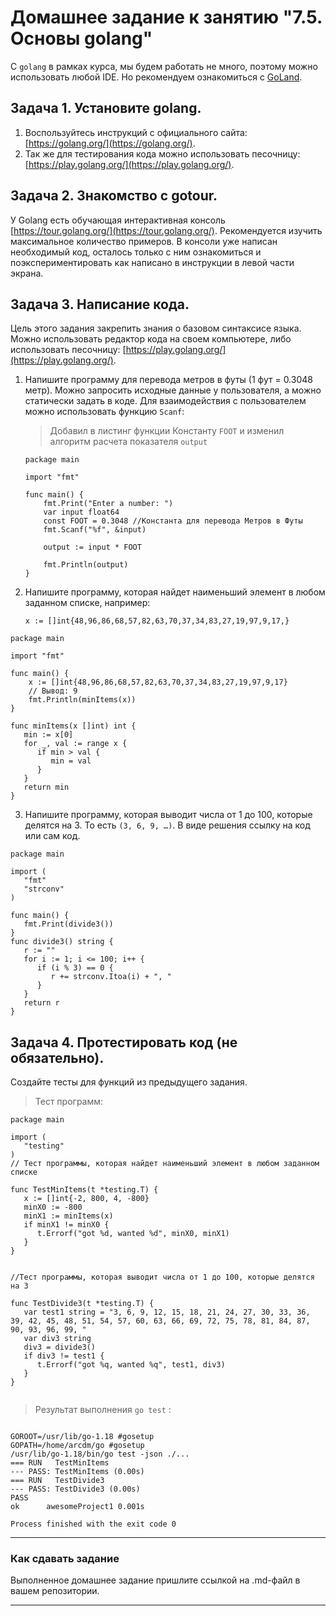 # Домашнее задание к занятию "7.5. Основы golang"

С `golang` в рамках курса, мы будем работать не много, поэтому можно использовать любой IDE. 
Но рекомендуем ознакомиться с [GoLand](https://www.jetbrains.com/ru-ru/go/).  

## Задача 1. Установите golang.
1. Воспользуйтесь инструкций с официального сайта: [https://golang.org/](https://golang.org/).
2. Так же для тестирования кода можно использовать песочницу: [https://play.golang.org/](https://play.golang.org/).

## Задача 2. Знакомство с gotour.
У Golang есть обучающая интерактивная консоль [https://tour.golang.org/](https://tour.golang.org/). 
Рекомендуется изучить максимальное количество примеров. В консоли уже написан необходимый код, 
осталось только с ним ознакомиться и поэкспериментировать как написано в инструкции в левой части экрана.  

## Задача 3. Написание кода. 
Цель этого задания закрепить знания о базовом синтаксисе языка. Можно использовать редактор кода 
на своем компьютере, либо использовать песочницу: [https://play.golang.org/](https://play.golang.org/).

1. Напишите программу для перевода метров в футы (1 фут = 0.3048 метр). Можно запросить исходные данные у пользователя, а можно статически задать в коде.
    Для взаимодействия с пользователем можно использовать функцию `Scanf`:
    > 
	> Добавил в листинг функции Константу `FOOT` и изменил алгоритм расчета показателя `output`
	> 
  
	```golang
    package main
    
    import "fmt"
    
    func main() {
        fmt.Print("Enter a number: ")
        var input float64
        const FOOT = 0.3048 //Константа для перевода Метров в Футы
        fmt.Scanf("%f", &input)
    
        output := input * FOOT
    
        fmt.Println(output)    
    }
    ```
 
2. Напишите программу, которая найдет наименьший элемент в любом заданном списке, например:
    ```
    x := []int{48,96,86,68,57,82,63,70,37,34,83,27,19,97,9,17,}
    ```
> 
```golang
package main

import "fmt"

func main() {
	x := []int{48,96,86,68,57,82,63,70,37,34,83,27,19,97,9,17}
	// Вывод: 9
	fmt.Println(minItems(x))
}

func minItems(x []int) int {  
   min := x[0]  
   for _, val := range x {  
      if min > val {  
         min = val  
      }  
   }  
   return min  
}
```

3. Напишите программу, которая выводит числа от 1 до 100, которые делятся на 3. То есть `(3, 6, 9, …)`.
В виде решения ссылку на код или сам код. 

> 
```golang
package main

import (  
   "fmt"  
   "strconv"
)

func main() {  
   fmt.Print(divide3())  
}  
func divide3() string {  
   r := ""  
   for i := 1; i <= 100; i++ {  
      if (i % 3) == 0 {  
         r += strconv.Itoa(i) + ", "  
      }  
   }  
   return r  
}

```
> 

## Задача 4. Протестировать код (не обязательно).

Создайте тесты для функций из предыдущего задания. 

> Тест программ:
> 
```golang
package main  
  
import (  
   "testing"  
)  
// Тест программы, которая найдет наименьший элемент в любом заданном списке

func TestMinItems(t *testing.T) {  
   x := []int{-2, 800, 4, -800}  
   minX0 := -800  
   minX1 := minItems(x)  
   if minX1 != minX0 {  
      t.Errorf("got %d, wanted %d", minX0, minX1)  
   }  
}


//Тест программы, которая выводит числа от 1 до 100, которые делятся на 3

func TestDivide3(t *testing.T) {  
   var test1 string = "3, 6, 9, 12, 15, 18, 21, 24, 27, 30, 33, 36, 39, 42, 45, 48, 51, 54, 57, 60, 63, 66, 69, 72, 75, 78, 81, 84, 87, 90, 93, 96, 99, "  
   var div3 string  
   div3 = divide3()  
   if div3 != test1 {  
      t.Errorf("got %q, wanted %q", test1, div3)  
   }  
}


```

> Результат выполнения `go test` :
> 
```golang

GOROOT=/usr/lib/go-1.18 #gosetup
GOPATH=/home/arcdm/go #gosetup
/usr/lib/go-1.18/bin/go test -json ./...
=== RUN   TestMinItems
--- PASS: TestMinItems (0.00s)
=== RUN   TestDivide3
--- PASS: TestDivide3 (0.00s)
PASS
ok  	awesomeProject1	0.001s

Process finished with the exit code 0

```
---

### Как cдавать задание

Выполненное домашнее задание пришлите ссылкой на .md-файл в вашем репозитории.

---

